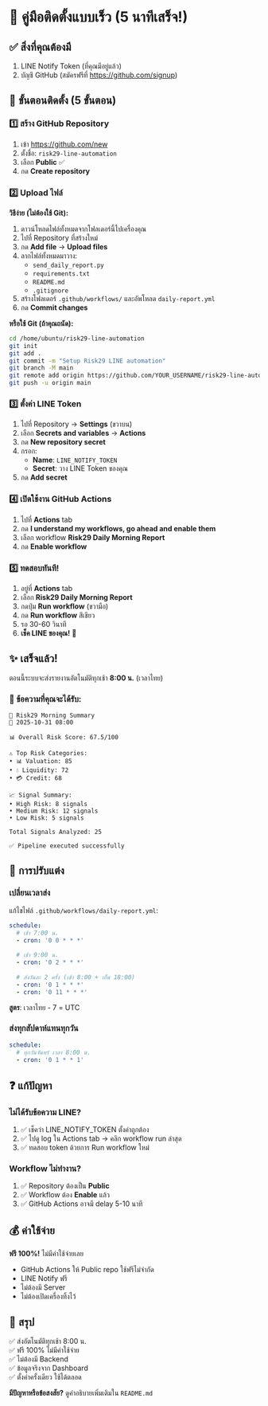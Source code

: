 # 🚀 คู่มือติดตั้งแบบเร็ว (5 นาทีเสร็จ!)

## ✅ สิ่งที่คุณต้องมี

1. LINE Notify Token (ที่คุณมีอยู่แล้ว)
2. บัญชี GitHub (สมัครฟรีที่ https://github.com/signup)

## 📝 ขั้นตอนติดตั้ง (5 ขั้นตอน)

### 1️⃣ สร้าง GitHub Repository

1. เข้า https://github.com/new
2. ตั้งชื่อ: `risk29-line-automation`
3. เลือก **Public** ✅
4. กด **Create repository**

### 2️⃣ Upload ไฟล์

**วิธีง่าย (ไม่ต้องใช้ Git):**

1. ดาวน์โหลดไฟล์ทั้งหมดจากโฟลเดอร์นี้ไปเครื่องคุณ
2. ไปที่ Repository ที่สร้างใหม่
3. กด **Add file** → **Upload files**
4. ลากไฟล์ทั้งหมดมาวาง:
   - `send_daily_report.py`
   - `requirements.txt`
   - `README.md`
   - `.gitignore`
5. สร้างโฟลเดอร์ `.github/workflows/` และอัพโหลด `daily-report.yml`
6. กด **Commit changes**

**หรือใช้ Git (ถ้าคุณถนัด):**

```bash
cd /home/ubuntu/risk29-line-automation
git init
git add .
git commit -m "Setup Risk29 LINE automation"
git branch -M main
git remote add origin https://github.com/YOUR_USERNAME/risk29-line-automation.git
git push -u origin main
```

### 3️⃣ ตั้งค่า LINE Token

1. ไปที่ Repository → **Settings** (ขวาบน)
2. เลือก **Secrets and variables** → **Actions**
3. กด **New repository secret**
4. กรอก:
   - **Name**: `LINE_NOTIFY_TOKEN`
   - **Secret**: วาง LINE Token ของคุณ
5. กด **Add secret**

### 4️⃣ เปิดใช้งาน GitHub Actions

1. ไปที่ **Actions** tab
2. กด **I understand my workflows, go ahead and enable them**
3. เลือก workflow **Risk29 Daily Morning Report**
4. กด **Enable workflow**

### 5️⃣ ทดสอบทันที!

1. อยู่ที่ **Actions** tab
2. เลือก **Risk29 Daily Morning Report**
3. กดปุ่ม **Run workflow** (ขวามือ)
4. กด **Run workflow** สีเขียว
5. รอ 30-60 วินาที
6. **เช็ค LINE ของคุณ!** 🎉

## ✨ เสร็จแล้ว!

ตอนนี้ระบบจะส่งรายงานอัตโนมัติทุกเช้า **8:00 น.** (เวลาไทย)

### 📱 ข้อความที่คุณจะได้รับ:

```
🎯 Risk29 Morning Summary
📅 2025-10-31 08:00

📊 Overall Risk Score: 67.5/100

⚠️ Top Risk Categories:
• 📊 Valuation: 85
• 💧 Liquidity: 72
• 💳 Credit: 68

📈 Signal Summary:
• High Risk: 8 signals
• Medium Risk: 12 signals
• Low Risk: 5 signals

Total Signals Analyzed: 25

✅ Pipeline executed successfully
```

## 🔧 การปรับแต่ง

### เปลี่ยนเวลาส่ง

แก้ไขไฟล์ `.github/workflows/daily-report.yml`:

```yaml
schedule:
  # เช้า 7:00 น.
  - cron: '0 0 * * *'
  
  # เช้า 9:00 น.
  - cron: '0 2 * * *'
  
  # ส่งวันละ 2 ครั้ง (เช้า 8:00 + เย็น 18:00)
  - cron: '0 1 * * *'
  - cron: '0 11 * * *'
```

**สูตร**: เวลาไทย - 7 = UTC

### ส่งทุกสัปดาห์แทนทุกวัน

```yaml
schedule:
  # ทุกวันจันทร์ เวลา 8:00 น.
  - cron: '0 1 * * 1'
```

## ❓ แก้ปัญหา

### ไม่ได้รับข้อความ LINE?

1. ✅ เช็คว่า LINE_NOTIFY_TOKEN ตั้งค่าถูกต้อง
2. ✅ ไปดู log ใน Actions tab → คลิก workflow run ล่าสุด
3. ✅ ทดสอบ token ด้วยการ Run workflow ใหม่

### Workflow ไม่ทำงาน?

1. ✅ Repository ต้องเป็น **Public**
2. ✅ Workflow ต้อง **Enable** แล้ว
3. ✅ GitHub Actions อาจมี delay 5-10 นาที

## 💰 ค่าใช้จ่าย

**ฟรี 100%!** ไม่มีค่าใช้จ่ายเลย

- GitHub Actions ให้ Public repo ใช้ฟรีไม่จำกัด
- LINE Notify ฟรี
- ไม่ต้องมี Server
- ไม่ต้องเปิดเครื่องทิ้งไว้

## 🎯 สรุป

✅ ส่งอัตโนมัติทุกเช้า 8:00 น.  
✅ ฟรี 100% ไม่มีค่าใช้จ่าย  
✅ ไม่ต้องมี Backend  
✅ ข้อมูลจริงจาก Dashboard  
✅ ตั้งค่าครั้งเดียว ใช้ได้ตลอด  

**มีปัญหาหรือข้อสงสัย?** ดูคำอธิบายเพิ่มเติมใน `README.md`
